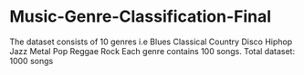 # Music-Genre-Classification-Final
The dataset consists of 10 genres i.e 
Blues 
Classical 
Country 
Disco
Hiphop 
Jazz 
Metal 
Pop 
Reggae
Rock 
Each genre contains 100 songs. Total dataset: 1000 songs
